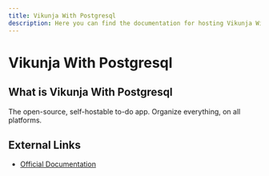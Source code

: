 ```yaml
---
title: Vikunja With Postgresql
description: Here you can find the documentation for hosting Vikunja With Postgresql with Coolify.
---
```


# Vikunja With Postgresql

## What is Vikunja With Postgresql

The open-source, self-hostable to-do app. Organize everything, on all platforms.

## External Links

- [Official Documentation](https://vikunja.io?utm_source=coolify.io)
